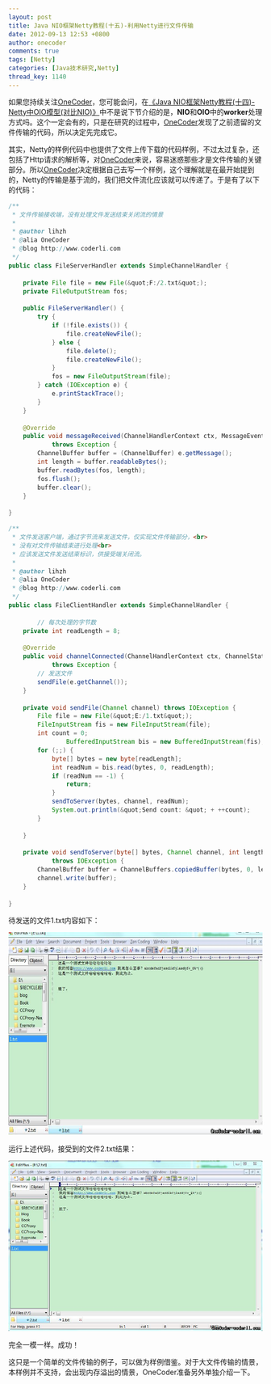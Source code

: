 ```yaml
---
layout: post
title: Java NIO框架Netty教程(十五)-利用Netty进行文件传输
date: 2012-09-13 12:53 +0800
author: onecoder
comments: true
tags: [Netty]
categories: [Java技术研究,Netty]
thread_key: 1140
---
```

如果您持续关注<a href="http://www.coderli.com">OneCoder</a>，您可能会问，在<a href="http://www.coderli.com/netty-oio-nio">《Java NIO框架Netty教程(十四)- Netty中OIO模型(对比NIO)》</a>中不是说下节介绍的是，**NIO**和**OIO**中的**worker**处理方式吗。这个一定会有的，只是在研究的过程中，<a href="http://www.coderli.com">OneCoder</a>发现了之前遗留的文件传输的代码，所以决定先完成它。

其实，Netty的样例代码中也提供了文件上传下载的代码样例，不过太过复杂，还包括了Http请求的解析等，对<a href="http://www.coderli.com">OneCoder</a>来说，容易迷惑那些才是文件传输的关键部分。所以<a href="http://www.coderli.com">OneCoder</a>决定根据自己去写一个样例，这个理解就是在最开始提到的，Netty的传输是基于流的，我们把文件流化应该就可以传递了。于是有了以下的代码：

```java
/**
 * 文件传输接收端，没有处理文件发送结束关闭流的情景
 * 
 * @author lihzh
 * @alia OneCoder
 * @blog http://www.coderli.com
 */
public class FileServerHandler extends SimpleChannelHandler {

	private File file = new File(&quot;F:/2.txt&quot;);
	private FileOutputStream fos;

	public FileServerHandler() {
		try {
			if (!file.exists()) {
				file.createNewFile();
			} else {
				file.delete();
				file.createNewFile();
			}
			fos = new FileOutputStream(file);
		} catch (IOException e) {
			e.printStackTrace();
		}
	}

	@Override
	public void messageReceived(ChannelHandlerContext ctx, MessageEvent e)
			throws Exception {
		ChannelBuffer buffer = (ChannelBuffer) e.getMessage();
		int length = buffer.readableBytes();
		buffer.readBytes(fos, length);
		fos.flush();
		buffer.clear();
	}

}
```

```java
/**
 * 文件发送客户端，通过字节流来发送文件，仅实现文件传输部分，<br>
 * 没有对文件传输结束进行处理<br>
 * 应该发送文件发送结束标识，供接受端关闭流。
 * 
 * @author lihzh
 * @alia OneCoder
 * @blog http://www.coderli.com
 */
public class FileClientHandler extends SimpleChannelHandler {

        // 每次处理的字节数
	private int readLength = 8;

	@Override
	public void channelConnected(ChannelHandlerContext ctx, ChannelStateEvent e)
			throws Exception {
		// 发送文件
		sendFile(e.getChannel());
	}

	private void sendFile(Channel channel) throws IOException {
		File file = new File(&quot;E:/1.txt&quot;);
		FileInputStream fis = new FileInputStream(file);
		int count = 0;
                BufferedInputStream bis = new BufferedInputStream(fis);
		for (;;) {
			byte[] bytes = new byte[readLength];
			int readNum = bis.read(bytes, 0, readLength);
			if (readNum == -1) {
				return;
			}
			sendToServer(bytes, channel, readNum);
			System.out.println(&quot;Send count: &quot; + ++count);
		}

	}

	private void sendToServer(byte[] bytes, Channel channel, int length)
			throws IOException {
		ChannelBuffer buffer = ChannelBuffers.copiedBuffer(bytes, 0, length);
		channel.write(buffer);
	}

}
```

待发送的文件1.txt内容如下：

<img alt="" src="/images/oldposts/2OWBx.jpg" style="height: 401px; width: 630px; " />

运行上述代码，接受到的文件2.txt结果：

<img alt="" src="/images/oldposts/L4ywi.jpg" style="width: 630px; " />

完全一模一样。成功！

这只是一个简单的文件传输的例子，可以做为样例借鉴。对于大文件传输的情景，本样例并不支持，会出现内存溢出的情景，OneCoder准备另外单独介绍一下。

